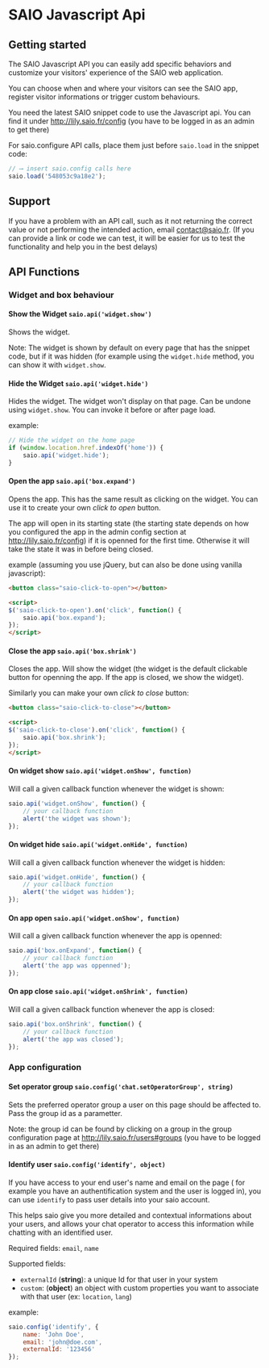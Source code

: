# SAIO Javascript Api

## Getting started

The SAIO Javascript API you can easily add specific behaviors and customize your visitors' experience of the SAIO web application.

You can choose when and where your visitors can see the SAIO app, register visitor informations or trigger custom behaviours.

You need the latest SAIO snippet code to use the Javascript api. You can find it under http://lily.saio.fr/config (you have to be logged in as an admin to get there)

For saio.configure API calls, place them just before `saio.load` in the snippet code:

``` js
// ⟶ insert saio.config calls here
saio.load('548053c9a18e2');
```

## Support

If you have a problem with an API call, such as it not returning the correct value or not performing the intended action, email contact@saio.fr. (If you can provide a link or code we can test, it will be easier for us to test the functionality and help you in the best delays)

## API Functions

### Widget and box behaviour

#### Show the Widget `saio.api('widget.show')`

Shows the widget.

Note: The widget is shown by default on every page that has the snippet code, but if it was hidden (for example using the `widget.hide` method, you can show it with `widget.show`.

#### Hide the Widget `saio.api('widget.hide')`

Hides the widget. The widget won't display on that page. Can be undone using `widget.show`.
You can invoke it before or after page load.

example:

``` js
// Hide the widget on the home page
if (window.location.href.indexOf('home')) {
	saio.api('widget.hide');
}
```

#### Open the app `saio.api('box.expand')`

Opens the app. This has the same result as clicking on the widget.
You can use it to create your own *click to open* button.

The app will open in its starting state (the starting state depends on how you configured the app in the admin config section at http://lily.saio.fr/config) if it is openned for the first time. Otherwise it will take the state it was in before being closed.

example (assuming you use jQuery, but can also be done using vanilla javascript):

``` html
<button class="saio-click-to-open"></button>

<script>
$('saio-click-to-open').on('click', function() {
	saio.api('box.expand');
});
</script>
```

#### Close the app `saio.api('box.shrink')`

Closes the app. Will show the widget (the widget is the default clickable button for openning the app. If the app is closed, we show the widget).

Similarly you can make your own *click to close* button:


``` html
<button class="saio-click-to-close"></button>

<script>
$('saio-click-to-close').on('click', function() {
	saio.api('box.shrink');
});
</script>
```

#### On widget show `saio.api('widget.onShow', function)`

Will call a given callback function whenever the widget is shown:

``` js
saio.api('widget.onShow', function() {
	// your callback function
	alert('the widget was shown');
});
```

#### On widget hide `saio.api('widget.onHide', function)`

Will call a given callback function whenever the widget is hidden:

``` js
saio.api('widget.onHide', function() {
	// your callback function
	alert('the widget was hidden');
});
```

#### On app open `saio.api('widget.onShow', function)`

Will call a given callback function whenever the app is openned:

``` js
saio.api('box.onExpand', function() {
	// your callback function
	alert('the app was oppenned');
});
```

#### On app close `saio.api('widget.onShrink', function)`

Will call a given callback function whenever the app is closed:

``` js
saio.api('box.onShrink', function() {
	// your callback function
	alert('the app was closed');
});
```

### App configuration

#### Set operator group `saio.config('chat.setOperatorGroup', string)`

Sets the preferred operator group a user on this page should be affected to.
Pass the group id as a parametter.

Note: the group id can be found by clicking on a group in the group configuration page at http://lily.saio.fr/users#groups (you have to be logged in as an admin to get there)

#### Identify user `saio.config('identify', object)`

If you have access to your end user's name and email on the page ( for example you have an authentification system and the user is logged in), you can use `identify` to pass user details into your saio account.

This helps saio give you more detailed and contextual informations about your users, and allows your chat operator to access this information while chatting with an identified user.

Required fields: `email`, `name`

Supported fields:
- `externalId` (**string**): a unique Id for that user in your system
- `custom`: (**object**) an object with custom properties you want to associate with that user (ex: `location`, `lang`)

example:

``` js
saio.config('identify', {
	name: 'John Doe',
	email: 'john@doe.com',
	externalId: '123456'
});
```
